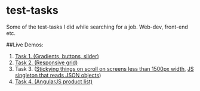 # test-tasks
Some of the test-tasks I did while searching for a job. Web-dev, front-end etc.

##Live Demos:
1. [Task 1. (Gradients, buttons, slider)](http://codenotfound.github.io/test-tasks/task1/)
1. [Task 2. (Responsive grid)](http://codenotfound.github.io/test-tasks/task2/)
1. Task 3. ([Stickying things on scroll on screens less than 1500px width](http://codenotfound.github.io/test-tasks/task3/csstest/), [JS singleton that reads JSON objects](http://codenotfound.github.io/test-tasks/task3/jstest/))
1. [Task 4. (AngularJS product list)](http://codenotfound.github.io/test-tasks/task4/)


